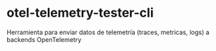 # otel-telemetry-tester-cli
Herramienta para enviar datos de telemetría (traces, metricas, logs) a backends OpenTelemetry
